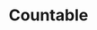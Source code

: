 ---
title: Countable
color: '#eb0627'
image: /assets/countable.jpg
url: https://www.countable.us
---